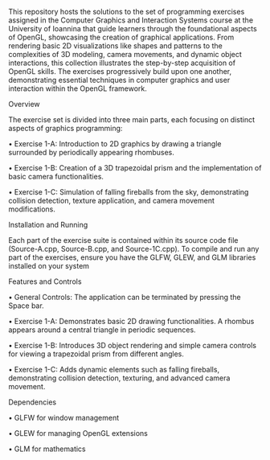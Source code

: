 This repository hosts the solutions to the set of programming exercises assigned in the Computer Graphics and Interaction Systems course at the University of Ioannina that guide learners through the foundational aspects of OpenGL, showcasing the creation of graphical applications. From rendering basic 2D visualizations like shapes and patterns to the complexities of 3D modeling, camera movements, and dynamic object interactions, this collection illustrates the step-by-step acquisition of OpenGL skills. The exercises progressively build upon one another, demonstrating essential techniques in computer graphics and user interaction within the OpenGL framework.

Overview

The exercise set is divided into three main parts, each focusing on distinct aspects of graphics programming:

•	Exercise 1-A: Introduction to 2D graphics by drawing a triangle surrounded by periodically appearing rhombuses.

•	Exercise 1-B: Creation of a 3D trapezoidal prism and the implementation of basic camera functionalities.

•	Exercise 1-C: Simulation of falling fireballs from the sky, demonstrating collision detection, texture application, and camera movement modifications.

Installation and Running

Each part of the exercise suite is contained within its source code file (Source-A.cpp, Source-B.cpp, and Source-1C.cpp). To compile and run any part of the exercises, ensure you have the GLFW, GLEW, and GLM libraries installed on your system 

Features and Controls

•	General Controls: The application can be terminated by pressing the Space bar.

•	Exercise 1-A: Demonstrates basic 2D drawing functionalities. A rhombus appears around a central triangle in periodic sequences.

•	Exercise 1-B: Introduces 3D object rendering and simple camera controls for viewing a trapezoidal prism from different angles.

•	Exercise 1-C: Adds dynamic elements such as falling fireballs, demonstrating collision detection, texturing, and advanced camera movement.

Dependencies

•	GLFW for window management

•	GLEW for managing OpenGL extensions

•	GLM for mathematics

